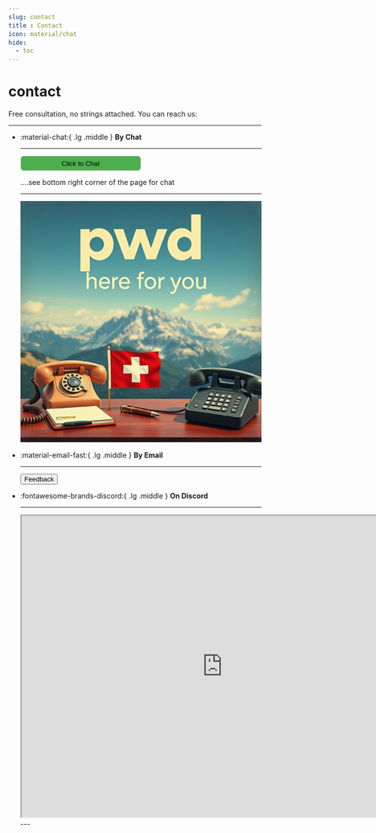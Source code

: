 ```yaml
---
slug: contact
title : Contact
icon: material/chat
hide:
  - toc
---
```


<style>
  .md-typeset h1,
  .md-content__button {
    display: none;
  }
</style>

# contact

Free consultation, no strings attached. You can reach us:  

---

<div class="grid cards" markdown>


-   :material-chat:{ .lg .middle } __By Chat__

    ---
    <!-- Include jQuery -->
    <script src="https://code.jquery.com/jquery-3.6.0.min.js"></script>
    
    <!-- Script to load the Zammad chat functionality -- TODO: Add to secrets -->
    <script src="https://tickets.j0nnnnn0.com/assets/chat/chat.min.js"></script>

    <!-- Include the chat script -->
    <script src="javascripts/chat.js"></script>

    <!-- Button to trigger the chat -->
    <button class="open-zammad-chat" style="background-color: #4cae4f;display: block;padding: 0.5em;border: 1px solid #ccc;border-radius: .5em;width: 50%;cursor: pointer;margin-bottom: 1em">Click to Chat</button>
    ....see bottom right corner of the page for chat 

    ---
    ![Image title](images/aipwd11.jpg)

-   :material-email-fast:{ .lg .middle } __By Email__

    ---
    <!-- Include jQuery -->
    <script src="https://code.jquery.com/jquery-3.6.0.min.js"></script>

    <!-- Include the feedback form script -->
    <script src="javascripts/feedback-form.js"></script>

    <!-- Button to trigger the feedback form -->
    <button id="zammad-feedback-form">Feedback</button>

    <!-- Script to load the Zammad form functionality -- TODO: Add to secrets -->
    <script id="zammad_form_script" src="https://tickets.j0nnnnn0.com/assets/form/form.js"></script>

-   :fontawesome-brands-discord:{ .lg .middle } __On Discord__

    ---
    <iframe src="https://e.widgetbot.io/channels/1319970966318874664/1319970967019065356" allow="clipboard-write; fullscreen" height="600" width="800" border-radius="0.5em"></iframe>
      ---

</div>


